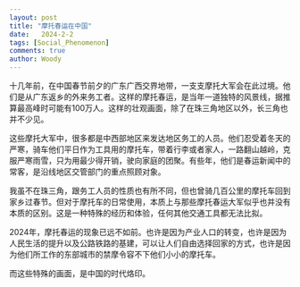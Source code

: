 ```yaml
---
layout: post
title: "摩托春运在中国"
date:   2024-2-2
tags: [Social_Phenomenon]
comments: true
author: Woody
---
```


十几年前，在中国春节前夕的广东广西交界地带，一支支摩托大军会在此过境。他们是从广东返乡的外来务工者。这样的摩托春运，是当年一道独特的风景线，据推算最高峰时可能有100万人。这样的壮观画面，除了在珠三角地区以外，长三角也并不少见。

这些摩托大军中，很多都是中西部地区来发达地区务工的人员。他们忍受着冬天的严寒，骑车他们平日作为工具用的摩托车，带着行李或者家人，一路翻山越岭，克服严寒雨雪，只为用最少得开销，驶向家庭的团聚。有些年，他们是春运新闻中的常客，是沿线地区交管部门的重点照顾对象。

我虽不在珠三角，跟务工人员的性质也有所不同，但也曾骑几百公里的摩托车回到家乡过春节。但对于摩托车的日常使用，本质上与那些摩托春运大军似乎也并没有本质的区别。这是一种特殊的经历和体验，任何其他交通工具都无法比拟。

2024年，摩托春运的现象已远不如前。也许是因为产业人口的转变，也许是因为人民生活的提升以及公路铁路的基建，可以让人们自由选择回家的方式，也许是因为他们所工作的东部城市的禁摩令容不下他们小小的摩托车。

而这些特殊的画面，是中国的时代烙印。

